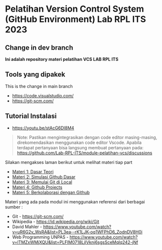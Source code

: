 # Pelatihan Version Control System (GitHub Environment) Lab RPL ITS 2023

## Change in dev branch

**Ini adalah repository materi pelatihan VCS LAB RPL ITS**

## Tools yang dipakek

This is the change in main branch

- https://code.visualstudio.com/
- https://git-scm.com/

## Tutorial Instalasi

- https://youtu.be/stAcG6Dl8M4

> Note: Pastikan mengintegrasikan dengan code editor masing-masing, direkomendasikan menggunakan code editor Vscode.
> Apabila terdapat pertanyaan bisa langsung membuat pertanyaan pada: https://github.com/Lab-RPL-ITS/module-pelatihan-vcs/discussions

Silakan mengakses laman berikut untuk melihat materi tiap part

- [Materi 1: Dasar Teori](https://github.com/Lab-RPL-ITS/module-pelatihan-vcs/blob/main/Materi_1-Dasar_Teori.md)
- [Materi 2: Simulasi Github Dasar](https://github.com/Lab-RPL-ITS/module-pelatihan-vcs/blob/main/Materi_2-Simulasi_GitHub_Dasar.md)
- [Materi 3: Memulai Git di Local](https://github.com/Lab-RPL-ITS/module-pelatihan-vcs/blob/main/Materi_3-Memulai_Git_di_Local.md)
- [Materi 4: Github Projects](https://github.com/Lab-RPL-ITS/module-pelatihan-vcs/blob/main/Materi_4-Github_Projects.md)
- [Materi 5: Berkolaborasi dengan Github](https://github.com/Lab-RPL-ITS/module-pelatihan-vcs/blob/main/Materi_5-Berkolaboras_dengan_GIT.md)

Materi yang ada pada modul ini menggunakan referensi dari berbagai sumber :

- Git - https://git-scm.com/
- Wikipedia - https://id.wikipedia.org/wiki/Git
- David Mahler - https://www.youtube.com/watch?v=uR6G2v_WsRA&list=PL3ea--rK1LJK-oq1WFPhD6_ZodnDV8H0i
- Web Programming UNPAS - https://www.youtube.com/watch?v=lTMZxWMjXQU&list=PLFIM0718LjIVknj6sgsSceMqlq242-jNf
